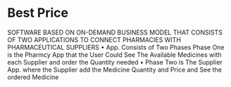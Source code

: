 # Best Price
SOFTWARE BASED ON ON-DEMAND BUSINESS MODEL THAT CONSISTS OF TWO APPLICATIONS TO CONNECT PHARMACIES WITH PHARMACEUTICAL SUPPLIERS
• App. Consists of Two Phases Phase One is the Pharmcy App that the User Could See The Available Medicines with each Supplier and order the Quantity needed
• Phase Two is The Supplier App. where the Supplier add the Medicine Quantity and Price and See the ordered Medicine
